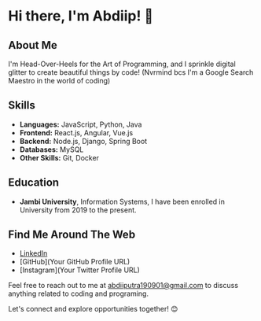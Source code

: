 
# Hi there, I'm Abdiip! 👋

## About Me
I'm Head-Over-Heels for the Art of Programming, and I sprinkle digital glitter to create beautiful things by code!
(Nvrmind bcs I'm a Google Search Maestro in the world of coding)
## Skills

- **Languages:** JavaScript, Python, Java
- **Frontend:** React.js, Angular, Vue.js
- **Backend:** Node.js, Django, Spring Boot
- **Databases:** MySQL
- **Other Skills:** Git, Docker


## Education
- **Jambi University**, Information Systems, I have been enrolled in University from 2019 to the present.

## Find Me Around The Web
- [LinkedIn]((https://www.linkedin.com/in/dwi-abdi-putra-a738421ba/))
- [GitHub](Your GitHub Profile URL)
- [Instagram](Your Twitter Profile URL)

Feel free to reach out to me at abdiiputra190901@gmail.com to discuss anything related to coding and programing.

Let's connect and explore opportunities together! 😊
